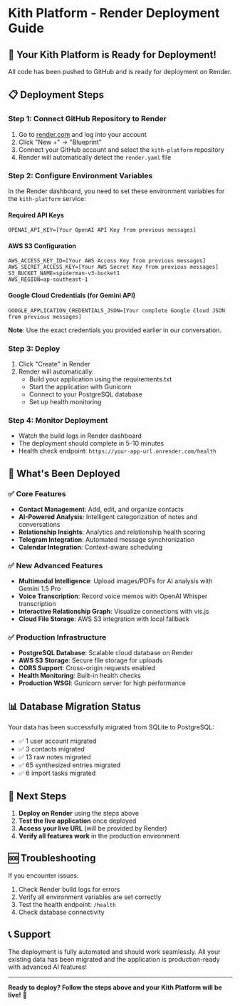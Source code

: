 # Kith Platform - Render Deployment Guide

## 🚀 Your Kith Platform is Ready for Deployment!

All code has been pushed to GitHub and is ready for deployment on Render.

## 📋 Deployment Steps

### Step 1: Connect GitHub Repository to Render

1. Go to [render.com](https://render.com) and log into your account
2. Click "New +" → "Blueprint"
3. Connect your GitHub account and select the `kith-platform` repository
4. Render will automatically detect the `render.yaml` file

### Step 2: Configure Environment Variables

In the Render dashboard, you need to set these environment variables for the `kith-platform` service:

#### Required API Keys
```
OPENAI_API_KEY=[Your OpenAI API Key from previous messages]
```

#### AWS S3 Configuration
```
AWS_ACCESS_KEY_ID=[Your AWS Access Key from previous messages]
AWS_SECRET_ACCESS_KEY=[Your AWS Secret Key from previous messages]
S3_BUCKET_NAME=spiderman-v3-bucket1
AWS_REGION=ap-southeast-1
```

#### Google Cloud Credentials (for Gemini API)
```
GOOGLE_APPLICATION_CREDENTIALS_JSON=[Your complete Google Cloud JSON from previous messages]
```

**Note**: Use the exact credentials you provided earlier in our conversation.

### Step 3: Deploy

1. Click "Create" in Render
2. Render will automatically:
   - Build your application using the requirements.txt
   - Start the application with Gunicorn
   - Connect to your PostgreSQL database
   - Set up health monitoring

### Step 4: Monitor Deployment

- Watch the build logs in Render dashboard
- The deployment should complete in 5-10 minutes
- Health check endpoint: `https://your-app-url.onrender.com/health`

## 🎯 What's Been Deployed

### ✅ Core Features
- **Contact Management**: Add, edit, and organize contacts
- **AI-Powered Analysis**: Intelligent categorization of notes and conversations
- **Relationship Insights**: Analytics and relationship health scoring
- **Telegram Integration**: Automated message synchronization
- **Calendar Integration**: Context-aware scheduling

### ✅ New Advanced Features
- **Multimodal Intelligence**: Upload images/PDFs for AI analysis with Gemini 1.5 Pro
- **Voice Transcription**: Record voice memos with OpenAI Whisper transcription
- **Interactive Relationship Graph**: Visualize connections with vis.js
- **Cloud File Storage**: AWS S3 integration with local fallback

### ✅ Production Infrastructure
- **PostgreSQL Database**: Scalable cloud database on Render
- **AWS S3 Storage**: Secure file storage for uploads
- **CORS Support**: Cross-origin requests enabled
- **Health Monitoring**: Built-in health checks
- **Production WSGI**: Gunicorn server for high performance

## 📊 Database Migration Status

Your data has been successfully migrated from SQLite to PostgreSQL:
- ✅ 1 user account migrated
- ✅ 3 contacts migrated
- ✅ 13 raw notes migrated
- ✅ 65 synthesized entries migrated
- ✅ 6 import tasks migrated

## 🔗 Next Steps

1. **Deploy on Render** using the steps above
2. **Test the live application** once deployed
3. **Access your live URL** (will be provided by Render)
4. **Verify all features work** in the production environment

## 🆘 Troubleshooting

If you encounter issues:
1. Check Render build logs for errors
2. Verify all environment variables are set correctly
3. Test the health endpoint: `/health`
4. Check database connectivity

## 📞 Support

The deployment is fully automated and should work seamlessly. All your existing data has been migrated and the application is production-ready with advanced AI features!

---

**Ready to deploy? Follow the steps above and your Kith Platform will be live!** 🚀
